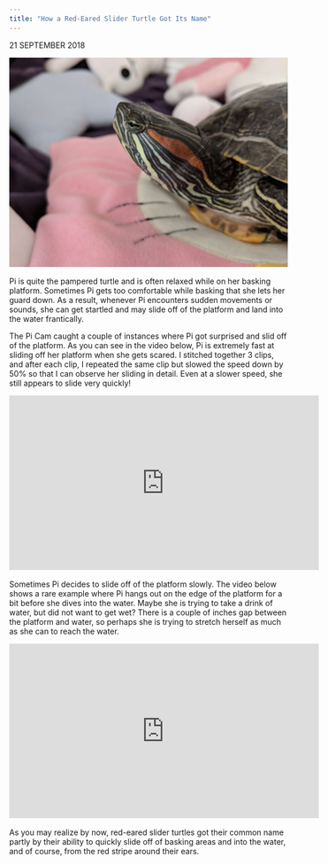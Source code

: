 ```yaml
---
title: "How a Red-Eared Slider Turtle Got Its Name"
---
```


21 SEPTEMBER 2018

![Pi Ears](/assets/imgs/IMG_20180811_132329-compressed.jpg)

Pi is quite the pampered turtle and is often relaxed while on her basking platform. Sometimes Pi gets too comfortable while basking that she lets her guard down. As a result, whenever Pi encounters sudden movements or sounds, she can get startled and may slide off of the platform and land into the water frantically.

The Pi Cam caught a couple of instances where Pi got surprised and slid off of the platform. As you can see in the video below, Pi is extremely fast at sliding off her platform when she gets scared. I stitched together 3 clips, and after each clip, I repeated the same clip but slowed the speed down by 50% so that I can observe her sliding in detail. Even at a slower speed, she still appears to slide very quickly!

<iframe width="560" height="315" src="https://www.youtube.com/embed/d2gTqjmrZ6s" title="YouTube video player" frameborder="0" allow="accelerometer; autoplay; clipboard-write; encrypted-media; gyroscope; picture-in-picture" allowfullscreen></iframe>

Sometimes Pi decides to slide off of the platform slowly. The video below shows a rare example where Pi hangs out on the edge of the platform for a bit before she dives into the water. Maybe she is trying to take a drink of water, but did not want to get wet? There is a couple of inches gap between the platform and water, so perhaps she is trying to stretch herself as much as she can to reach the water.

<iframe width="560" height="315" src="https://www.youtube.com/embed/iVoOa214UNY" title="YouTube video player" frameborder="0" allow="accelerometer; autoplay; clipboard-write; encrypted-media; gyroscope; picture-in-picture" allowfullscreen></iframe>

As you may realize by now, red-eared slider turtles got their common name partly by their ability to quickly slide off of basking areas and into the water, and of course, from the red stripe around their ears.

